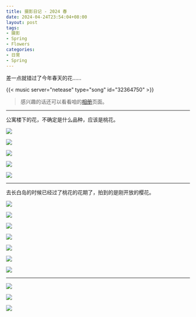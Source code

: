 ```yaml
---
title: 摄影日记 - 2024 春
date: 2024-04-24T23:54:04+08:00
layout: post
tags:
- 摄影
- Spring
- Flowers
categories:
- 日常
- Spring
---
```


差一点就错过了今年春天的花……

<!--more-->

{{< music server="netease" type="song" id="32364750" >}}

> 感兴趣的话还可以看看咱的[相册](/gallery)页面。

----

公寓楼下的花，不确定是什么品种，应该是桃花。

![](../../../gallery/images/20240421-114524.jpg)

![](../../../gallery/images/20240421-114518.jpg)

![](../../../gallery/images/20240421-114517.jpg)

![](../../../gallery/images/20240421-114516.jpg)

![](../../../gallery/images/20240421-114521.jpg)

----

去长白岛的时候已经过了桃花的花期了，拍到的是刚开放的樱花。

![](../../../gallery/images/20240421-114054.jpg)

![](../../../gallery/images/20240421-114057.jpg)

![](../../../gallery/images/20240421-114058.jpg)

![](../../../gallery/images/20240421-114100.jpg)

![](../../../gallery/images/20240421-114101.jpg)

![](../../../gallery/images/20240421-114105.jpg)

![](../../../gallery/images/20240421-114108.jpg)

----

![](../../../gallery/images/20240421-114112.jpg)

![](../../../gallery/images/20240421-114113.jpg)

![](../../../gallery/images/20240421-114123.jpg)
